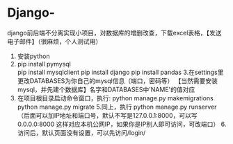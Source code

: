 # Django-
django前后端不分离实现小项目，对数据库的增删改查，下载excel表格，【发送电子邮件】（很麻烦，个人测试用）
1. 安装python   
2. pip install pymysql  
   pip install mysqlclient
   pip install django
   pip install pandas
3.在settings里更改DATABASES为你自己的mysql信息（端口，密码等） 【当然需要安装mysql，并先建个数据库】名字和DATABASES中'NAME'的值对应
4. 在项目根目录启动命令窗口，执行: python manage.py makemigrations     python manage.py migrate
5.同上，执行 python manage.py runserver （后面可以加IP地址和端口号，默认不写是127.0.0.1:8000，可以写0.0.0.0:8000 这样对应本机公网IP，如果你是IP别人即可访问，可改端口）
6.访问后，默认页面没有设置，可以先访问/login/
